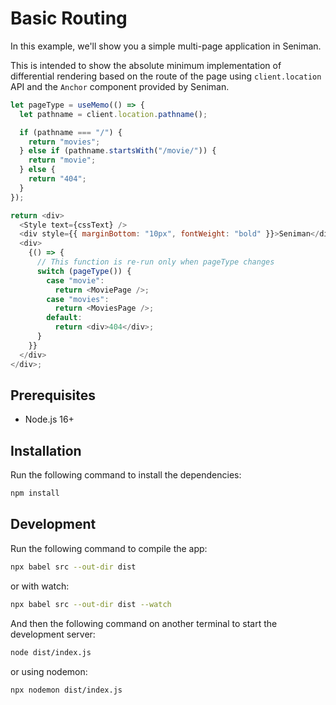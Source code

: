 # Basic Routing

In this example, we'll show you a simple multi-page application in Seniman. 

This is intended to show the absolute minimum implementation of differential rendering based on the route of the page using `client.location` API and the `Anchor` component provided by Seniman. 


```js
let pageType = useMemo(() => {
  let pathname = client.location.pathname();

  if (pathname === "/") {
    return "movies";
  } else if (pathname.startsWith("/movie/")) {
    return "movie";
  } else {
    return "404";
  }
});

return <div>
  <Style text={cssText} />
  <div style={{ marginBottom: "10px", fontWeight: "bold" }}>Seniman</div>
  <div>
    {() => {
      // This function is re-run only when pageType changes
      switch (pageType()) {
        case "movie":
          return <MoviePage />;
        case "movies":
          return <MoviesPage />;
        default:
          return <div>404</div>;
      }
    }}
  </div>
</div>;
```

## Prerequisites
- Node.js 16+

## Installation

Run the following command to install the dependencies:

```bash
npm install
```

## Development

Run the following command to compile the app:

```bash
npx babel src --out-dir dist
```

or with watch:
```bash
npx babel src --out-dir dist --watch
```

And then the following command on another terminal to start the development server:

```bash
node dist/index.js
```

or using nodemon:
```bash
npx nodemon dist/index.js
```
